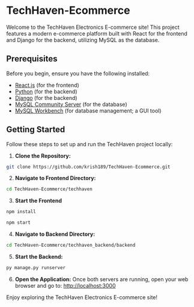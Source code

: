# TechHaven-Ecommerce
Welcome to the TechHaven Electronics E-commerce site! This project features a modern e-commerce platform built with React for the frontend and Django for the backend, utilizing MySQL as the database.
## Prerequisites
Before you begin, ensure you have the following installed:
- [React.js](https://reactjs.org/) (for the frontend)
- [Python](https://www.python.org/) (for the backend)
- [Django](https://www.djangoproject.com/) (for the backend)
- [MySQL Community Server](https://dev.mysql.com/downloads/mysql/) (for the database)
- [MySQL Workbench](https://dev.mysql.com/downloads/workbench/) (for database management; a GUI tool)
## Getting Started
Follow these steps to set up and run the TechHaven project locally:
1. **Clone the Repository:**
```bash
git clone https://github.com/krish189/TechHaven-Ecommerce.git
```
2. **Navigate to Frontend Directory:**
```bash
cd TechHaven-Ecommerce/techhaven
```
3. **Start the Frontend**
```bash
npm install
```
```bash
npm start
```
4. **Navigate to Backend Directory:**
```bash
cd TechHaven-Ecommerce/techhaven_backend/backend
```
5. **Start the Backend:**
```bash
py manage.py runserver
```
6. **Open the Application:**
Once both servers are running, open your web browser and go to:
  [http://localhost:3000](http://localhost:3000)

Enjoy exploring the TechHaven Electronics E-commerce site!
